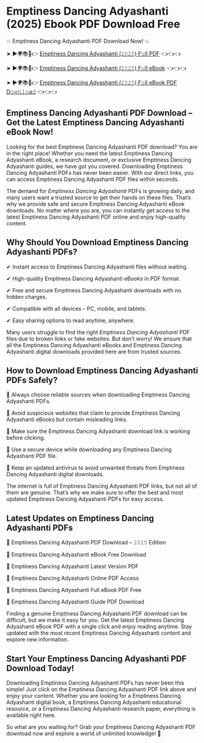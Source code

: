 # Emptiness Dancing Adyashanti (2025) Ebook PDF Download Free

💥 Emptiness Dancing Adyashanti PDF Download Now! 💥

➤ ►🌍📚📱👉 [Emptiness Dancing Adyashanti (𝟸𝟶𝟸𝟻) F𝚞ll PDF](https://getpdf.xyz/emptiness-dancing-adyashanti) 👈👈👈


➤ ►🌍📚📱👉 [Emptiness Dancing Adyashanti (𝟸𝟶𝟸𝟻) F𝚞ll eBook](https://getpdf.xyz/emptiness-dancing-adyashanti) 👈👈👈


➤ ►🌍📚📱👉 [Emptiness Dancing Adyashanti (𝟸𝟶𝟸𝟻) F𝚞ll eBook PDF D𝚘𝚠𝚗𝚕𝚘a𝚍](https://getpdf.xyz/emptiness-dancing-adyashanti) 👈👈👈


## Emptiness Dancing Adyashanti PDF Download – Get the Latest Emptiness Dancing Adyashanti eBook Now!

Looking for the best Emptiness Dancing Adyashanti PDF download? You are in the right place! Whether you need the latest Emptiness Dancing Adyashanti eBook, a research document, or exclusive Emptiness Dancing Adyashanti guides, we have got you covered. Downloading Emptiness Dancing Adyashanti PDFs has never been easier. With our direct links, you can access Emptiness Dancing Adyashanti PDF files within seconds.

The demand for *Emptiness Dancing Adyashanti* PDFs is growing daily, and many users want a trusted source to get their hands on these files. That’s why we provide safe and secure Emptiness Dancing Adyashanti eBook downloads. No matter where you are, you can instantly get access to the latest Emptiness Dancing Adyashanti PDF online and enjoy high-quality content.

## Why Should You Download Emptiness Dancing Adyashanti PDFs?

✔ Instant access to Emptiness Dancing Adyashanti files without waiting.

✔ High-quality Emptiness Dancing Adyashanti eBooks in PDF format.

✔ Free and secure Emptiness Dancing Adyashanti downloads with no hidden charges.

✔ Compatible with all devices – PC, mobile, and tablets.

✔ Easy sharing options to read anytime, anywhere.

Many users struggle to find the right *Emptiness Dancing Adyashanti* PDF files due to broken links or fake websites. But don’t worry! We ensure that all the Emptiness Dancing Adyashanti eBooks and Emptiness Dancing Adyashanti digital downloads provided here are from trusted sources.

## How to Download Emptiness Dancing Adyashanti PDFs Safely?

📌 Always choose reliable sources when downloading Emptiness Dancing Adyashanti PDFs.

📌 Avoid suspicious websites that claim to provide Emptiness Dancing Adyashanti eBooks but contain misleading links.

📌 Make sure the Emptiness Dancing Adyashanti download link is working before clicking.

📌 Use a secure device while downloading any Emptiness Dancing Adyashanti PDF file.

📌 Keep an updated antivirus to avoid unwanted threats from Emptiness Dancing Adyashanti digital downloads.

The internet is full of Emptiness Dancing Adyashanti PDF links, but not all of them are genuine. That’s why we make sure to offer the best and most updated Emptiness Dancing Adyashanti PDFs for easy access.

## Latest Updates on Emptiness Dancing Adyashanti PDFs

🔹 Emptiness Dancing Adyashanti PDF Download – 𝟸𝟶𝟸𝟻 Edition

🔹 Emptiness Dancing Adyashanti eBook Free Download

🔹 Emptiness Dancing Adyashanti Latest Version PDF

🔹 Emptiness Dancing Adyashanti Online PDF Access

🔹 Emptiness Dancing Adyashanti Full eBook PDF Free

🔹 Emptiness Dancing Adyashanti Guide PDF Download

Finding a genuine Emptiness Dancing Adyashanti PDF download can be difficult, but we make it easy for you. Get the latest Emptiness Dancing Adyashanti eBook PDF with a single click and enjoy reading anytime. Stay updated with the most recent Emptiness Dancing Adyashanti content and explore new information.

## Start Your Emptiness Dancing Adyashanti PDF Download Today!

Downloading Emptiness Dancing Adyashanti PDFs has never been this simple! Just click on the Emptiness Dancing Adyashanti PDF link above and enjoy your content. Whether you are looking for a Emptiness Dancing Adyashanti digital book, a Emptiness Dancing Adyashanti educational resource, or a Emptiness Dancing Adyashanti research paper, everything is available right here.

So what are you waiting for? Grab your Emptiness Dancing Adyashanti PDF download now and explore a world of unlimited knowledge! 🚀